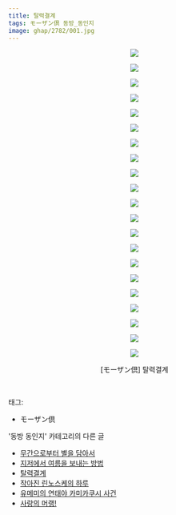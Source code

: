 ```yaml
---
title: 탈력결계
tags: モーザン倶 동방_동인지
image: ghap/2782/001.jpg
---
```

<div class="article">
<p style="text-align: center; clear: none; float: none;"><img src="{{ site.nasurl }}/ghap/2782/001.jpg"/></p>
<p style="text-align: center; clear: none; float: none;"><img src="{{ site.nasurl }}/ghap/2782/002.jpg"/></p>
<p style="text-align: center; clear: none; float: none;"><img src="{{ site.nasurl }}/ghap/2782/003.jpg"/></p>
<p style="text-align: center; clear: none; float: none;"><img src="{{ site.nasurl }}/ghap/2782/004.jpg"/></p>
<p style="text-align: center; clear: none; float: none;"><img src="{{ site.nasurl }}/ghap/2782/005.jpg"/></p>
<p style="text-align: center; clear: none; float: none;"><img src="{{ site.nasurl }}/ghap/2782/006.jpg"/></p>
<p style="text-align: center; clear: none; float: none;"><img src="{{ site.nasurl }}/ghap/2782/007.jpg"/></p>
<p style="text-align: center; clear: none; float: none;"><img src="{{ site.nasurl }}/ghap/2782/008.jpg"/></p>
<p style="text-align: center; clear: none; float: none;"><img src="{{ site.nasurl }}/ghap/2782/009.jpg"/></p>
<p style="text-align: center; clear: none; float: none;"><img src="{{ site.nasurl }}/ghap/2782/010.jpg"/></p>
<p style="text-align: center; clear: none; float: none;"><img src="{{ site.nasurl }}/ghap/2782/011.jpg"/></p>
<p style="text-align: center; clear: none; float: none;"><img src="{{ site.nasurl }}/ghap/2782/012.jpg"/></p>
<p style="text-align: center; clear: none; float: none;"><img src="{{ site.nasurl }}/ghap/2782/013.jpg"/></p>
<p style="text-align: center; clear: none; float: none;"><img src="{{ site.nasurl }}/ghap/2782/014.jpg"/></p>
<p style="text-align: center; clear: none; float: none;"><img src="{{ site.nasurl }}/ghap/2782/015.jpg"/></p>
<p style="text-align: center; clear: none; float: none;"><img src="{{ site.nasurl }}/ghap/2782/016.jpg"/></p>
<p style="text-align: center; clear: none; float: none;"><img src="{{ site.nasurl }}/ghap/2782/017.jpg"/></p>
<p style="text-align: center; clear: none; float: none;"><img src="{{ site.nasurl }}/ghap/2782/018.jpg"/></p>
<p style="text-align: center; clear: none; float: none;"><img src="{{ site.nasurl }}/ghap/2782/019.jpg"/></p>
<p style="text-align: center; clear: none; float: none;"><img src="{{ site.nasurl }}/ghap/2782/020.jpg"/></p>
<p style="text-align: center; clear: none; float: none;"><img src="{{ site.nasurl }}/ghap/2782/021.jpg"/></p>
<p style="text-align: center; clear: none; float: none;">[モーザン倶] 탈력결계</p>
<p><br/></p>
</div><div class="tagTrail">
<p>태그: </p>
<ul>
<li>モーザン倶</li>
</ul>
</div><div class="another">
<p>'동방 동인지' 카테고리의 다른 글</p>
<ul>
<li><a href="/2016-11-28-ghap_2784">무간으로부터 별을 담아서</a></li>
<li><a href="/2016-11-28-ghap_2783">지저에서 여름을 보내는 방법</a></li>
<li><a href="/2016-11-28-ghap_2782">탈력결계</a></li>
<li><a href="/2016-11-28-ghap_2781">작아진 린노스케의 하루</a></li>
<li><a href="/2016-11-28-ghap_2778">유메미의 연태야 카미카쿠시 사건</a></li>
<li><a href="/2016-11-27-ghap_2772">사랑의 머랭!</a></li>
</ul>
</div><div class="cb_module cb_fluid">
<div class="cb_wrt cb_profile">
</div><!-- commentList close -->
</div>